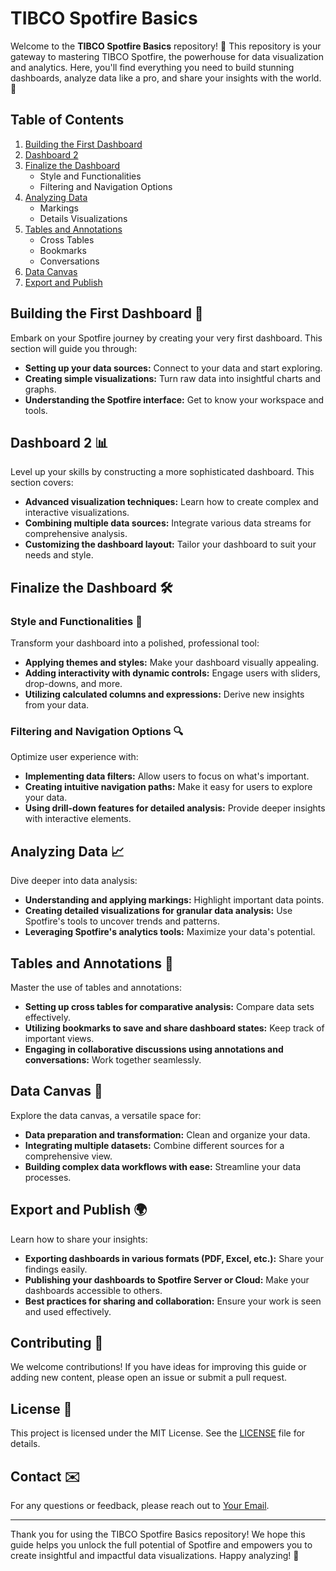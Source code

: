 # TIBCO Spotfire Basics

Welcome to the **TIBCO Spotfire Basics** repository! 🎉 This repository is your gateway to mastering TIBCO Spotfire, the powerhouse for data visualization and analytics. Here, you'll find everything you need to build stunning dashboards, analyze data like a pro, and share your insights with the world. 🌟

## Table of Contents

1. [Building the First Dashboard](#building-the-first-dashboard)
2. [Dashboard 2](#dashboard-2)
3. [Finalize the Dashboard](#finalize-the-dashboard)
    - Style and Functionalities
    - Filtering and Navigation Options
4. [Analyzing Data](#analyzing-data)
    - Markings
    - Details Visualizations
5. [Tables and Annotations](#tables-and-annotations)
    - Cross Tables
    - Bookmarks
    - Conversations
6. [Data Canvas](#data-canvas)
7. [Export and Publish](#export-and-publish)

## Building the First Dashboard 🚀

Embark on your Spotfire journey by creating your very first dashboard. This section will guide you through:
- **Setting up your data sources:** Connect to your data and start exploring.
- **Creating simple visualizations:** Turn raw data into insightful charts and graphs.
- **Understanding the Spotfire interface:** Get to know your workspace and tools.

## Dashboard 2 📊

Level up your skills by constructing a more sophisticated dashboard. This section covers:
- **Advanced visualization techniques:** Learn how to create complex and interactive visualizations.
- **Combining multiple data sources:** Integrate various data streams for comprehensive analysis.
- **Customizing the dashboard layout:** Tailor your dashboard to suit your needs and style.

## Finalize the Dashboard 🛠️

### Style and Functionalities 🎨

Transform your dashboard into a polished, professional tool:
- **Applying themes and styles:** Make your dashboard visually appealing.
- **Adding interactivity with dynamic controls:** Engage users with sliders, drop-downs, and more.
- **Utilizing calculated columns and expressions:** Derive new insights from your data.

### Filtering and Navigation Options 🔍

Optimize user experience with:
- **Implementing data filters:** Allow users to focus on what's important.
- **Creating intuitive navigation paths:** Make it easy for users to explore your data.
- **Using drill-down features for detailed analysis:** Provide deeper insights with interactive elements.

## Analyzing Data 📈

Dive deeper into data analysis:
- **Understanding and applying markings:** Highlight important data points.
- **Creating detailed visualizations for granular data analysis:** Use Spotfire's tools to uncover trends and patterns.
- **Leveraging Spotfire's analytics tools:** Maximize your data's potential.

## Tables and Annotations 📝

Master the use of tables and annotations:
- **Setting up cross tables for comparative analysis:** Compare data sets effectively.
- **Utilizing bookmarks to save and share dashboard states:** Keep track of important views.
- **Engaging in collaborative discussions using annotations and conversations:** Work together seamlessly.

## Data Canvas 🎨

Explore the data canvas, a versatile space for:
- **Data preparation and transformation:** Clean and organize your data.
- **Integrating multiple datasets:** Combine different sources for a comprehensive view.
- **Building complex data workflows with ease:** Streamline your data processes.

## Export and Publish 🌍

Learn how to share your insights:
- **Exporting dashboards in various formats (PDF, Excel, etc.):** Share your findings easily.
- **Publishing your dashboards to Spotfire Server or Cloud:** Make your dashboards accessible to others.
- **Best practices for sharing and collaboration:** Ensure your work is seen and used effectively.

## Contributing 🤝

We welcome contributions! If you have ideas for improving this guide or adding new content, please open an issue or submit a pull request.

## License 📜

This project is licensed under the MIT License. See the [LICENSE](LICENSE) file for details.

## Contact ✉️

For any questions or feedback, please reach out to [Your Email](mailto:youremail@example.com).

---

Thank you for using the TIBCO Spotfire Basics repository! We hope this guide helps you unlock the full potential of Spotfire and empowers you to create insightful and impactful data visualizations. Happy analyzing! 🚀
